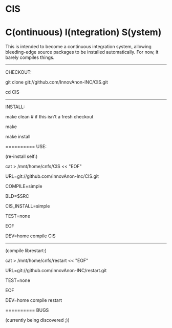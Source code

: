 # CIS
C(ontinuous) I(ntegration) S(ystem)
==========
This is intended to become a continuous integration system, allowing
bleeding-edge source packages to be installed automatically. For now, it barely
compiles things.

----------
CHECKOUT:

git clone git://github.com/InnovAnon-INC/CIS.git

cd CIS

----------
INSTALL:

make clean # if this isn't a fresh checkout

make

make install

==========
USE:

(re-install self:)

cat > /mnt/home/cnfs/CIS << "EOF"

URL=git://github.com/InnovAnon-Inc/CIS.git

COMPILE=simple

BLD=$SRC

CIS_INSTALL=simple

TEST=none

EOF

DEV=home compile CIS

----------
(compile librestart:)

cat > /mnt/home/cnfs/restart << "EOF"

URL=git://github.com/InnovAnon-INC/restart.git

TEST=none

EOF

DEV=home compile restart

==========
BUGS

(currently being discovered ;))
